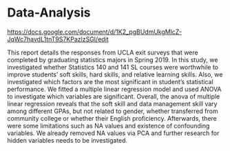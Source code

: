 # Data-Analysis

https://docs.google.com/document/d/1K2_pgBUdmUkgMlcZ-JqWc7havdL1tnT9S7KPazlzSGI/edit 


This report details the responses from UCLA exit surveys that were completed by graduating statistics majors in Spring 2019. In this study, we investigated whether Statistics 140 and 141 SL courses were worthwhile to improve students’ soft skills, hard skills, and relative learning skills. Also, we investigated which factors are the most significant in student’s statistical performance. We fitted a multiple linear regression model and used ANOVA to investigate which variables are significant. Overall, the anova of multiple linear regression reveals that the soft skill and data management skill vary among different GPAs, but not related to gender, whether transferred from community college or whether their English proficiency. Afterwards, there were some limitations such as NA values and existence of confounding variables. We already removed NA values via PCA and further research for hidden variables needs to be investigated.
